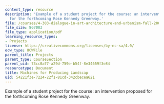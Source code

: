```yaml
---
content_type: resource
description: 'Example of a student project for the course: an intervention proposed
  for the forthcoming Rose Kennedy Greenway.'
file: /courses/4-303-dialogue-in-art-architecture-and-urbanism-fall-2003/54221f3e722422f181cd342cbecea621_freddieliz.pdf
file_size: 867003
file_type: application/pdf
learning_resource_types:
- Projects
license: https://creativecommons.org/licenses/by-nc-sa/4.0/
ocw_type: OCWFile
parent_title: Projects
parent_type: CourseSection
parent_uid: 73cc0a77-a29d-759e-b54f-8e34659f3e84
resourcetype: Document
title: Machines for Producing Landscap
uid: 54221f3e-7224-22f1-81cd-342cbecea621
---
```

Example of a student project for the course: an intervention proposed for the forthcoming Rose Kennedy Greenway.
